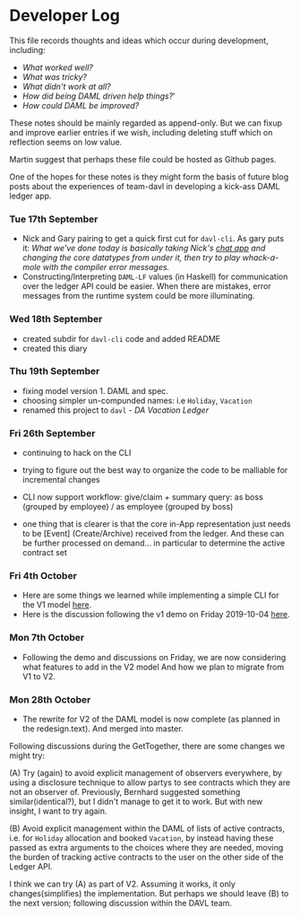 
# Developer Log

This file records thoughts and ideas which occur during development, including:

- _What worked well?_
- _What was tricky?_
- _What didn't work at all?_
- _How did being DAML driven help things?_'
- _How could DAML be improved?_

These notes should be mainly regarded as append-only. But we can fixup and improve earlier entries if we wish, including deleting stuff which on reflection seems on low value.

Martin suggest that perhaps these file could be hosted as Github pages.

One of the hopes for these notes is they might form the basis of future blog posts about the experiences of team-davl in developing a kick-ass DAML ledger app.

### Tue 17th September

- Nick and Gary pairing to get a quick first cut for `davl-cli`. As gary puts it: _What we've done today is basically taking Nick's [chat app](https://github.com/digital-asset/daml/tree/master/language-support/hs/bindings/examples/chat) and changing the core datatypes from under it, then try to play whack-a-mole with the compiler error messages._
- Constructing/Interpreting `DAML-LF` values (in Haskell) for communication over the ledger API could be easier. When there are mistakes, error messages from the runtime system could be more illuminating.

### Wed 18th September

- created subdir for `davl-cli` code and added README
- created this diary

### Thu 19th September

- fixing model version 1. DAML and spec.
- choosing simpler un-compunded names: i.e `Holiday`, `Vacation`
- renamed this project to `davl` - _DA Vacation Ledger_

### Fri 26th September

- continuing to hack on the CLI
- trying to figure out the best way to organize the code to be malliable for incremental changes
- CLI now support workflow: give/claim + summary query: as boss (grouped by employee) / as employee (grouped by boss)

- one thing that is clearer is that the core in-App representation just needs to be [Event] (Create/Archive) received from the ledger. And these can be further processed on demand... in particular to determine the active contract set

### Fri 4th October

- Here are some things we learned while implementing a simple CLI for the V1 model
[here](/notes/v1-learnings.md).
- Here is the discussion following the v1 demo on Friday 2019-10-04
[here](/notes/v1-post-demo-discussion.md).

### Mon 7th October

- Following the demo and discussions on Friday, we are now considering what features to add in the V2 model
And how we plan to migrate from V1 to V2.


### Mon 28th October

- The rewrite for V2 of the DAML model is now complete (as planned in the redesign.text). And merged into master.

Following discussions during the GetTogether, there are some changes we might try:

(A) Try (again) to avoid explicit management of observers everywhere, by using a disclosure technique to allow partys to see contracts which they are not an observer of. Previously, Bernhard suggested something similar(identical?), but I didn't manage to get it to work. But with new insight, I want to try again.

(B) Avoid explicit management within the DAML of lists of active contracts, i.e. for `Holiday` allocation and booked `Vacation`, by instead having these passed as extra arguments to the choices where they are needed, moving the burden of tracking active contracts to the user on the other side of the Ledger API.

I think we can try (A) as part of V2. Assuming it works, it only changes(simplifies) the implementation.
But perhaps we should leave (B) to the next version; following discussion within the DAVL team.
